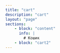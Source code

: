```yaml
---
title: "cart"
description: "cart"
layout: "page"
sections:
    - block: "content"
      info: |
        # Кошик
    - block: "cart2" 
---
```

